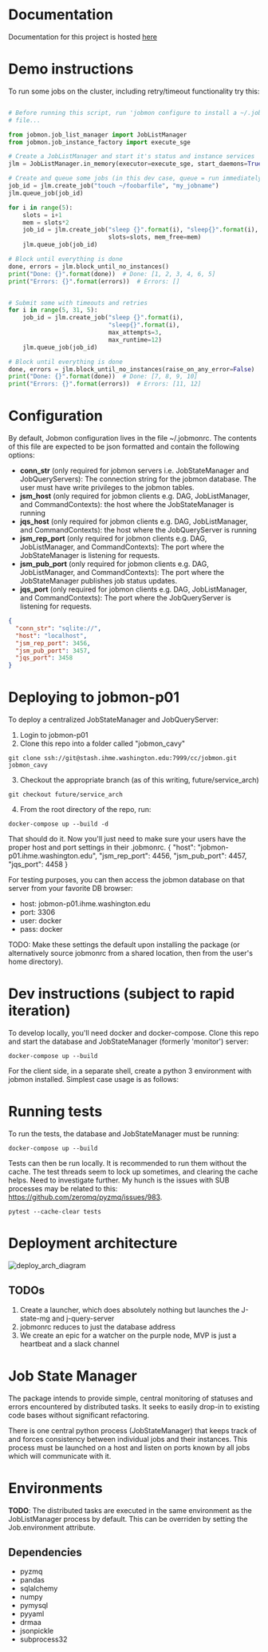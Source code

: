 # Documentation

Documentation for this project is hosted [here](http://dev-tomflem.ihme.washington.edu/docs/jobmon/current/index.html)

# Demo instructions

To run some jobs on the cluster, including retry/timeout functionality
try this:

```python

# Before running this script, run 'jobmon configure to install a ~/.jobmonrc
# file...

from jobmon.job_list_manager import JobListManager
from jobmon.job_instance_factory import execute_sge

# Create a JobListManager and start it's status and instance services
jlm = JobListManager.in_memory(executor=execute_sge, start_daemons=True)

# Create and queue some jobs (in this dev case, queue = run immediately)
job_id = jlm.create_job("touch ~/foobarfile", "my_jobname")
jlm.queue_job(job_id)

for i in range(5):
    slots = i+1
    mem = slots*2
    job_id = jlm.create_job("sleep {}".format(i), "sleep{}".format(i),
                            slots=slots, mem_free=mem)
    jlm.queue_job(job_id)

# Block until everything is done
done, errors = jlm.block_until_no_instances()
print("Done: {}".format(done))  # Done: [1, 2, 3, 4, 6, 5]
print("Errors: {}".format(errors))  # Errors: []


# Submit some with timeouts and retries
for i in range(5, 31, 5):
    job_id = jlm.create_job("sleep {}".format(i),
                            "sleep{}".format(i),
                            max_attempts=3,
                            max_runtime=12)
    jlm.queue_job(job_id)

# Block until everything is done
done, errors = jlm.block_until_no_instances(raise_on_any_error=False)
print("Done: {}".format(done))  # Done: [7, 8, 9, 10]
print("Errors: {}".format(errors))  # Errors: [11, 12]

```

# Configuration

By default, Jobmon configuration lives in the file ~/.jobmonrc. The contents of
this file are expected to be json formatted and contain the following options:

- **conn_str** (only required for jobmon servers i.e. JobStateManager and
  JobQueryServers): The connection string for the jobmon database. The user
  must have write privileges to the jobmon tables.
- **jsm_host** (only required for jobmon clients e.g. DAG, JobListManager, and
  CommandContexts): the host where the JobStateManager is running
- **jqs_host** (only required for jobmon clients e.g. DAG, JobListManager, and
  CommandContexts): the host where the JobQueryServer is running
- **jsm_rep_port** (only required for jobmon clients e.g. DAG, JobListManager,
  and CommandContexts): The port where the JobStateManager is listening for
  requests.
- **jsm_pub_port** (only required for jobmon clients e.g. DAG, JobListManager,
  and CommandContexts): The port where the JobStateManager publishes job status
  updates.
- **jqs_port** (only required for jobmon clients e.g. DAG, JobListManager, and
  CommandContexts): The port where the JobQueryServer is listening for
  requests.

```json
{
  "conn_str": "sqlite://",
  "host": "localhost",
  "jsm_rep_port": 3456,
  "jsm_pub_port": 3457,
  "jqs_port": 3458
}
```

# Deploying to jobmon-p01
To deploy a centralized JobStateManager and JobQueryServer:

1. Login to jobmon-p01
2. Clone this repo into a folder called "jobmon_cavy"
```
git clone ssh://git@stash.ihme.washington.edu:7999/cc/jobmon.git jobmon_cavy
```

3. Checkout the appropriate branch (as of this writing, future/service_arch)
```
git checkout future/service_arch
```

4. From the root directory of the repo, run:
```
docker-compose up --build -d
```

That should do it. Now you'll just need to make sure your users have the proper
host and port settings in their .jobmonrc.
{
  "host": "jobmon-p01.ihme.washington.edu",
  "jsm_rep_port": 4456,
  "jsm_pub_port": 4457,
  "jqs_port": 4458
}

For testing purposes, you can then access the jobmon database on that server
from your favorite DB browser:
- host: jobmon-p01.ihme.washington.edu
- port: 3306
- user: docker
- pass: docker

TODO: Make these settings the default upon installing the package (or
alternatively source jobmonrc from a shared location, then from the
user's home directory).


# Dev instructions (subject to rapid iteration)

To develop locally, you'll need docker and docker-compose. Clone this repo and
start the database and JobStateManager (formerly 'monitor') server:

```
docker-compose up --build
```

For the client side, in a separate shell, create a python 3 environment with
jobmon installed. Simplest case usage is as follows:


# Running tests

To run the tests, the database and JobStateManager must be running:
```
docker-compose up --build
```

Tests can then be run locally. It is recommended to run them without the cache.
The test threads seem to lock up sometimes, and clearing the cache helps. Need
to investigate further. My hunch is the issues with SUB processes may be
related to this: https://github.com/zeromq/pyzmq/issues/983.
```
pytest --cache-clear tests
```

# Deployment architecture
![deploy_arch_diagram](https://hub.ihme.washington.edu/download/attachments/44702059/Screen%20Shot%202017-10-18%20at%202.49.30%20PM.png?version=1&modificationDate=1508363448371&api=v2)

## TODOs
1. Create a launcher, which does absolutely nothing but launches the J-state-mg and j-query-server
1. jobmonrc reduces to just the database address
1. We create an epic for a watcher on the purple node, MVP is just a heartbeat and a slack channel


# Job State Manager
The package intends to provide simple, central monitoring of statuses and errors encountered by distributed tasks.
It seeks to easily drop-in to existing code bases without significant refactoring.

There is one central python process (JobStateManager) that keeps track of and forces consistency between individual jobs and their instances.
This process must be launched on a host and listen on ports known by all jobs which will communicate with it.


# Environments
**TODO**: The distributed tasks are executed in the same
environment as the JobListManager process by default. This can be overriden by
setting the Job.environment attribute.


## Dependencies
- pyzmq
- pandas
- sqlalchemy
- numpy
- pymysql
- pyyaml
- drmaa
- jsonpickle
- subprocess32
